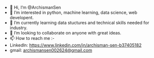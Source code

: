 - 👋 Hi, I’m @ArchismanSen
- 👀 I’m interested in python, machine learning, data science, web developent.
- 🌱 I’m currently learning data stuctures and technical skills needed for industry.
- 💞️ I’m looking to collaborate on anyone with great ideas.
- 📫 How to reach me :-
- Linkedln: https://www.linkedin.com/in/archisman-sen-b37405182
- gmail: archismansen002624@gmail.com
<!---
ArchismanSen21/ArchismanSen21 is a ✨ special ✨ repository because its `README.md` (this file) appears on your GitHub profile.
You can click the Preview link to take a look at your changes.
--->
